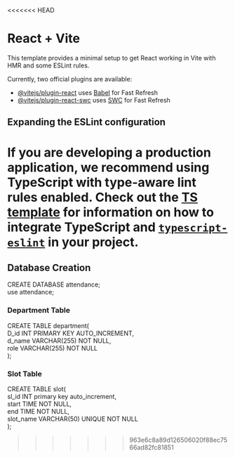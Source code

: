 <<<<<<< HEAD
# React + Vite

This template provides a minimal setup to get React working in Vite with HMR and some ESLint rules.

Currently, two official plugins are available:

- [@vitejs/plugin-react](https://github.com/vitejs/vite-plugin-react/blob/main/packages/plugin-react) uses [Babel](https://babeljs.io/) for Fast Refresh
- [@vitejs/plugin-react-swc](https://github.com/vitejs/vite-plugin-react/blob/main/packages/plugin-react-swc) uses [SWC](https://swc.rs/) for Fast Refresh

## Expanding the ESLint configuration

If you are developing a production application, we recommend using TypeScript with type-aware lint rules enabled. Check out the [TS template](https://github.com/vitejs/vite/tree/main/packages/create-vite/template-react-ts) for information on how to integrate TypeScript and [`typescript-eslint`](https://typescript-eslint.io) in your project.
=======
## Database Creation
CREATE DATABASE attendance;<br>
use attendance;<br>
### Department Table
CREATE TABLE department(<br>
D_id INT PRIMARY KEY AUTO_INCREMENT,<br>
d_name VARCHAR(255) NOT NULL,<br>
role VARCHAR(255) NOT NULL<br>
);<br>
### Slot Table
CREATE TABLE slot(<br>
sl_id INT primary key auto_increment,<br>
start TIME NOT NULL,<br>
end TIME NOT NULL,<br>
slot_name VARCHAR(50) UNIQUE NOT NULL<br>
);<br>

>>>>>>> 963e6c8a89d126506020f88ec7566ad82fc81851
